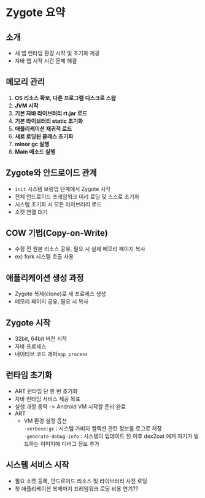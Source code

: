 
# Zygote 요약

## 소개
- 새 앱 런타임 환경 시작 및 초기화 제공
- 자바 앱 시작 시간 문제 해결

## 메모리 관리
1. **OS 리소스 확보, 다른 프로그램 디스크로 스왑**
2. **JVM 시작**
3. **기본 자바 라이브러리 rt.jar 로드**
4. **기본 라이브러리 static 초기화**
5. **애플리케이션 재귀적 로드**
6. **새로 로딩된 클래스 초기화**
7. **minor gc 실행**
8. **Main 메소드 실행**

## Zygote와 안드로이드 관계
- `init` 시스템 브링업 단계에서 Zygote 시작
- 전체 안드로이드 프레임워크 미리 로딩 및 스스로 초기화
- 시스템 초기화 시 모든 라이브러리 로드
- 소켓 연결 대기

## COW 기법(Copy-on-Write)
- 수정 전 원본 리소스 공유, 필요 시 실제 메모리 페이지 복사
- ex) fork 시스템 호출 사용

## 애플리케이션 생성 과정
- Zygote 복제(clone)로 새 프로세스 생성
- 메모리 페이지 공유, 필요 시 복사

## Zygote 시작
- 32bit, 64bit 버전 시작
- 자바 프로세스
- 네이티브 코드 래퍼`app_process`

## 런타임 초기화
- ART 런타임 단 한 번 초기화
- 자바 런타임 서비스 제공 목표
- 실행 과정 중략 -> Android VM 시작할 준비 완료
- ART   
  - VM 환경 설정 옵션  
    `-verbose:gc` : 시스템 가비지 컬렉션 관련 정보를 로그로 저장  
    `-generate-debug-info` : 시스템이 업데이트 된 이후 dex2oat 에게 자기가 빌드하는 이미지에 디버그 정보 추가 


## 시스템 서비스 시작
- 필요 소켓 등록, 안드로이드 리소스 및 라이브러리 사전 로딩
- 첫 애플리케이션 복제까지 프레임워크 로딩 비용 연기??

